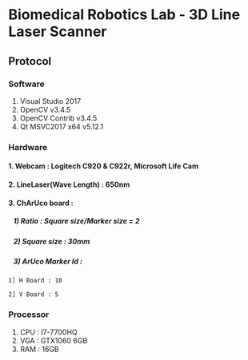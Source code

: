 # Biomedical Robotics Lab - 3D Line Laser Scanner

## Protocol
### Software
1. Visual Studio 2017
2. OpenCV v3.4.5
3. OpenCV Contrib v3.4.5
4. Qt MSVC2017 x64 v5.12.1

### Hardware  
#### 1. Webcam : Logitech C920 & C922r, Microsoft Life Cam
#### 2. LineLaser(Wave Length) : 650nm
#### 3. ChArUco board :  
##### &nbsp;&nbsp; 1) Ratio : Square size/Marker size = 2  
##### &nbsp;&nbsp; 2) Square size : 30mm  
##### &nbsp;&nbsp; 3) ArUco Marker Id :  
  
    1] H Board : 10   
    
    2] V Board : 5
    
### Processor
1. CPU : I7-7700HQ
2. VGA : GTX1060 6GB
3. RAM : 16GB
